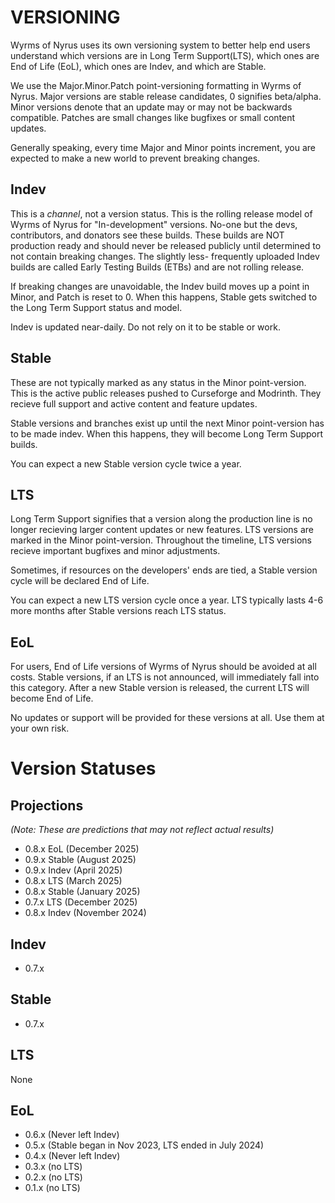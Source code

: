 # VERSIONING
Wyrms of Nyrus uses its own versioning system to better help 
end users understand which versions are in Long Term Support(LTS), 
which ones are End of Life (EoL), which ones are Indev, and which are Stable.

We use the Major.Minor.Patch point-versioning formatting in Wyrms of Nyrus. 
Major versions are stable release candidates, 0 signifies beta/alpha. 
Minor versions denote that an update may or may not be backwards compatible. 
Patches are small changes like bugfixes or small content updates.

Generally speaking, every time Major and Minor points increment, 
you are expected to make a new world to prevent breaking changes.

## Indev

This is a *channel*, not a version status. This is the rolling release 
model of Wyrms of Nyrus for "In-development" versions.
No-one but the devs, contributors, and donators see these builds. These 
builds are NOT production ready and should never be released publicly 
until determined to not contain breaking changes. The slightly less-
frequently uploaded Indev builds are called Early Testing Builds (ETBs) 
and are not rolling release.

If breaking changes are unavoidable, the Indev build moves up a point 
in Minor, and Patch is reset to 0. When this happens, Stable gets switched 
to the Long Term Support status and model.

Indev is updated near-daily. Do not rely on it to be stable or work.

## Stable

These are not typically marked as any status in the Minor point-version. 
This is the active public releases pushed to Curseforge and Modrinth. 
They recieve full support and active content and feature updates.

Stable versions and branches exist up until the next Minor point-version 
has to be made indev. When this happens, they will become Long Term Support 
builds.

You can expect a new Stable version cycle twice a year.

## LTS

Long Term Support signifies that a version along the production line 
is no longer recieving larger content updates or new features. LTS 
versions are marked in the Minor point-version. Throughout the timeline, 
LTS versions recieve important bugfixes and minor adjustments.

Sometimes, if resources on the developers' ends are tied, a Stable 
version cycle will be declared End of Life.

You can expect a new LTS version cycle once a year. LTS typically 
lasts 4-6 more months after Stable versions reach LTS status.

## EoL

For users, End of Life versions of Wyrms of Nyrus should be avoided at all costs. 
Stable versions, if an LTS is not announced, will immediately fall into this category. 
After a new Stable version is released, the current LTS will become End of Life. 

No updates or support will be provided for these versions at all. Use them at 
your own risk.


# Version Statuses

## Projections
*(Note: These are predictions that may not reflect actual results)*

- 0.8.x EoL (December 2025)
- 0.9.x Stable (August 2025)
- 0.9.x Indev (April 2025)
- 0.8.x LTS (March 2025)
- 0.8.x Stable (January 2025)
- 0.7.x LTS (December 2025)
- 0.8.x Indev (November 2024)

## Indev
- 0.7.x

## Stable
- 0.7.x

## LTS
None

## EoL
- 0.6.x (Never left Indev)
- 0.5.x (Stable began in Nov 2023, LTS ended in July 2024)
- 0.4.x (Never left Indev)
- 0.3.x (no LTS)
- 0.2.x (no LTS)
- 0.1.x (no LTS)
